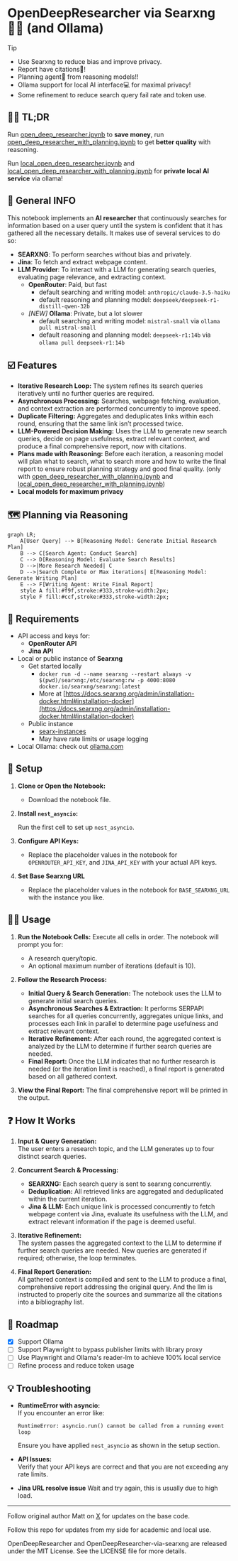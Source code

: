 # OpenDeepResearcher via Searxng 🧑‍🔬 (and Ollama)

> [!TIP]
> - Use Searxng to reduce bias and improve privacy.
> - Report have citations📰!
> - Planning agent🤖 from reasoning models!!
> - Ollama support for local AI interface💻 for maximal privacy!
> - Some refinement to reduce search query fail rate and token use.

## 🧑‍🏫 TL;DR

Run [open_deep_researcher.ipynb](open_deep_researcher.ipynb) to **save money**, run [open_deep_researcher_with_planning.ipynb](open_deep_researcher_with_planning.ipynb) to get **better quality** with reasoning.

Run [local_open_deep_researcher.ipynb](local_open_deep_researcher.ipynb) and [local_open_deep_researcher_with_planning.ipynb](local_open_deep_researcher_with_planning.ipynb) for **private local AI service** via ollama!

## 📝 General INFO

This notebook implements an **AI researcher** that continuously searches for information based on a user query until the system is confident that it has gathered all the necessary details. It makes use of several services to do so:

- **SEARXNG**: To perform searches without bias and privately.
- **Jina**: To fetch and extract webpage content.
- **LLM Provider**: To interact with a LLM for generating search queries, evaluating page relevance, and extracting context.
   - **OpenRouter**: Paid, but fast
      - default searching and writing model: `anthropic/claude-3.5-haiku`
      - default reasoning and planning model: `deepseek/deepseek-r1-distill-qwen-32b`
   - *[NEW]* **Ollama**: Private, but a lot slower
      - default searching and writing model: `mistral-small` via `ollama pull mistral-small`
      - default reasoning and planning model: `deepseek-r1:14b` via `ollama pull deepseek-r1:14b`

## ☑️ Features

- **Iterative Research Loop:** The system refines its search queries iteratively until no further queries are required.
- **Asynchronous Processing:** Searches, webpage fetching, evaluation, and context extraction are performed concurrently to improve speed.
- **Duplicate Filtering:** Aggregates and deduplicates links within each round, ensuring that the same link isn’t processed twice.
- **LLM-Powered Decision Making:** Uses the LLM to generate new search queries, decide on page usefulness, extract relevant context, and produce a final comprehensive report, now with citations.
- **Plans made with Reasoning:** Before each iteration, a reasoning model will plan what to search, what to search more and how to write the final report to ensure robust planning strategy and good final quality. (only with [open_deep_researcher_with_planning.ipynb](open_deep_researcher_with_planning.ipynb) and [local_open_deep_researcher_with_planning.ipynb](local_open_deep_researcher_with_planning.ipynb))
- **Local models for maximum privacy**

## 🗺️ Planning via Reasoning

```mermaid
graph LR;
    A[User Query] --> B[Reasoning Model: Generate Initial Research Plan]
    B --> C[Search Agent: Conduct Search]
    C --> D[Reasoning Model: Evaluate Search Results]
    D -->|More Research Needed| C
    D -->|Search Complete or Max iterations| E[Reasoning Model: Generate Writing Plan]
    E --> F[Writing Agent: Write Final Report]
    style A fill:#f9f,stroke:#333,stroke-width:2px;
    style F fill:#ccf,stroke:#333,stroke-width:2px;
```

## 🧰 Requirements

- API access and keys for:
  - **OpenRouter API**
  - **Jina API**
- Local or public instance of **Searxng**
   - Get started locally
      - `docker run -d --name searxng --restart always -v $(pwd)/searxng:/etc/searxng:rw -p 4000:8080 docker.io/searxng/searxng:latest`
      - More at [https://docs.searxng.org/admin/installation-docker.html#installation-docker](https://docs.searxng.org/admin/installation-docker.html#installation-docker)
   - Public instance
     - [searx-instances](https://github.com/searx/searx-instances)
     - May have rate limits or usage logging
- Local Ollama: check out [ollama.com](https://ollama.com)

## 💾 Setup

1. **Clone or Open the Notebook:**
   - Download the notebook file.

2. **Install `nest_asyncio`:**

   Run the first cell to set up `nest_asyncio`.

3. **Configure API Keys:**
   - Replace the placeholder values in the notebook for `OPENROUTER_API_KEY`, and `JINA_API_KEY` with your actual API keys.

4. **Set Base Searxng URL**
   - Replace the placeholder values in the notebook for `BASE_SEARXNG_URL` with the instance you like.

## 🧑‍🔬 Usage

1. **Run the Notebook Cells:**
   Execute all cells in order. The notebook will prompt you for:
   - A research query/topic.
   - An optional maximum number of iterations (default is 10).

2. **Follow the Research Process:**
   - **Initial Query & Search Generation:** The notebook uses the LLM to generate initial search queries.
   - **Asynchronous Searches & Extraction:** It performs SERPAPI searches for all queries concurrently, aggregates unique links, and processes each link in parallel to determine page usefulness and extract relevant context.
   - **Iterative Refinement:** After each round, the aggregated context is analyzed by the LLM to determine if further search queries are needed.
   - **Final Report:** Once the LLM indicates that no further research is needed (or the iteration limit is reached), a final report is generated based on all gathered context.

3. **View the Final Report:**
   The final comprehensive report will be printed in the output.

## ❓ How It Works

1. **Input & Query Generation:**  
   The user enters a research topic, and the LLM generates up to four distinct search queries.

2. **Concurrent Search & Processing:**  
   - **SEARXNG:** Each search query is sent to searxng concurrently.
   - **Deduplication:** All retrieved links are aggregated and deduplicated within the current iteration.
   - **Jina & LLM:** Each unique link is processed concurrently to fetch webpage content via Jina, evaluate its usefulness with the LLM, and extract relevant information if the page is deemed useful.

3. **Iterative Refinement:**  
   The system passes the aggregated context to the LLM to determine if further search queries are needed. New queries are generated if required; otherwise, the loop terminates.

4. **Final Report Generation:**  
   All gathered context is compiled and sent to the LLM to produce a final, comprehensive report addressing the original query. And the llm is instructed to properly cite the sources and summarize all the citations into a bibliography list.

## 🏁 Roadmap

- [x] Support Ollama
- [ ] Support Playwright to bypass publisher limits with library proxy
- [ ] Use Playwright and Ollama's reader-lm to achieve 100% local service
- [ ] Refine process and reduce token usage

## 💡 Troubleshooting

- **RuntimeError with asyncio:**  
  If you encounter an error like:
  ```
  RuntimeError: asyncio.run() cannot be called from a running event loop
  ```
  Ensure you have applied `nest_asyncio` as shown in the setup section.

- **API Issues:**  
  Verify that your API keys are correct and that you are not exceeding any rate limits.

- **Jina URL resolve issue**
   Wait and try again, this is usually due to high load.

---

Follow original author Matt on [X](https://x.com/mattshumer_) for updates on the base code.

Follow this repo for updates from my side for academic and local use.

OpenDeepResearcher and OpenDeepResearcher-via-searxng are released under the MIT License. See the LICENSE file for more details.
